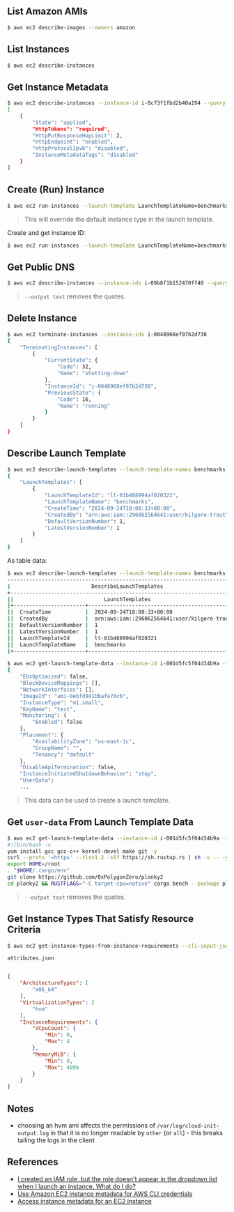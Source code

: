 ## List Amazon AMIs

```bash
$ aws ec2 describe-images --owners amazon
```

## List Instances

```bash
$ aws ec2 describe-instances
```

## Get Instance Metadata

```bash
$ aws ec2 describe-instances --instance-id i-0c73f1fbd2b40a194 --query Reservations[].Instances[].MetadataOptions
[
    {
        "State": "applied",
        "HttpTokens": "required",
        "HttpPutResponseHopLimit": 2,
        "HttpEndpoint": "enabled",
        "HttpProtocolIpv6": "disabled",
        "InstanceMetadataTags": "disabled"
    }
]

```

## Create (Run) Instance

```bash
$ aws ec2 run-instances --launch-template LaunchTemplateName=benchmarks --instance-type t2.medium
```

> This will override the default instance type in the launch template.

Create and get instance ID:

```bash
$ aws ec2 run-instances --launch-template LaunchTemplateName=benchmarks --query Instances[0].InstanceId --output text
```

## Get Public DNS

```bash
$ aws ec2 describe-instances --instance-ids i-09b8f1b152470ff40 --query Reservations[0].Instances[0].PublicDnsName --output text
```

> `--output text` removes the quotes.

## Delete Instance

```bash
$ aws ec2 terminate-instances --instance-ids i-0048968ef97b2d738
{
    "TerminatingInstances": [
        {
            "CurrentState": {
                "Code": 32,
                "Name": "shutting-down"
            },
            "InstanceId": "i-0048968ef97b2d738",
            "PreviousState": {
                "Code": 16,
                "Name": "running"
            }
        }
    ]
}
```

## Describe Launch Template

```bash
$ aws ec2 describe-launch-templates --launch-template-names benchmarks
{
    "LaunchTemplates": [
        {
            "LaunchTemplateId": "lt-01b488994af020321",
            "LaunchTemplateName": "benchmarks",
            "CreateTime": "2024-09-24T18:08:33+00:00",
            "CreatedBy": "arn:aws:iam::296062564641:user/kilgore-trout",
            "DefaultVersionNumber": 1,
            "LatestVersionNumber": 1
        }
    ]
}
```

As table data:

```bash
$ aws ec2 describe-launch-templates --launch-template-names benchmarks --output table
----------------------------------------------------------------------------
|                          DescribeLaunchTemplates                         |
+--------------------------------------------------------------------------+
||                             LaunchTemplates                            ||
|+-----------------------+------------------------------------------------+|
||  CreateTime           |  2024-09-24T18:08:33+00:00                     ||
||  CreatedBy            |  arn:aws:iam::296062564641:user/kilgore-trout  ||
||  DefaultVersionNumber |  1                                             ||
||  LatestVersionNumber  |  1                                             ||
||  LaunchTemplateId     |  lt-01b488994af020321                          ||
||  LaunchTemplateName   |  benchmarks                                   ||
|+-----------------------+------------------------------------------------+|
```

```bash
$ aws ec2 get-launch-template-data --instance-id i-001d5fc5f04d34b9a --query LaunchTemplateData
{
    "EbsOptimized": false,
    "BlockDeviceMappings": [],
    "NetworkInterfaces": [],
    "ImageId": "ami-0ebfd941bbafe70c6",
    "InstanceType": "m1.small",
    "KeyName": "test",
    "Monitoring": {
        "Enabled": false
    },
    "Placement": {
        "AvailabilityZone": "us-east-1c",
        "GroupName": "",
        "Tenancy": "default"
    },
    "DisableApiTermination": false,
    "InstanceInitiatedShutdownBehavior": "stop",
    "UserData":
	...
```

> This data can be used to create a launch template.

## Get `user-data` From Launch Template Data

```bash
$ aws ec2 get-launch-template-data --instance-id i-001d5fc5f04d34b9a --query LaunchTemplateData.UserData --output text | base64 -d
#!/bin/bash -x
yum install gcc gcc-c++ kernel-devel make git -y
curl --proto '=https' --tlsv1.2 -sSf https://sh.rustup.rs | sh -s -- -y --default-toolchain nightly
export HOME=/root
. "$HOME/.cargo/env"
git clone https://github.com/0xPolygonZero/plonky2
cd plonky2 && RUSTFLAGS="-C target-cpu=native" cargo bench --package plonky2
```

> `--output text` removes the quotes.

## Get Instance Types That Satisfy Resource Criteria

```bash
$ aws ec2 get-instance-types-from-instance-requirements --cli-input-json file://attributes.json --output table
```

`attributes.json`

```json

{
    "ArchitectureTypes": [
        "x86_64"
    ],
    "VirtualizationTypes": [
        "hvm"
    ],
    "InstanceRequirements": {
        "VCpuCount": {
            "Min": 0,
            "Max": 4
        },
        "MemoryMiB": {
            "Min": 0,
            "Max": 4096
        }
    }
}

```

## Notes

- choosing an hvm ami affects the permissions of `/var/log/cloud-init-output.log` in that it is no longer readable by `other` (or `all`) - this breaks tailing the logs in the client

## References

- [I created an IAM role, but the role doesn't appear in the dropdown list when I launch an instance. What do I do?](https://repost.aws/knowledge-center/iam-role-not-in-list)
- [Use Amazon EC2 instance metadata for AWS CLI credentials](https://docs.aws.amazon.com/cli/latest/userguide/cli-configure-metadata.html)
- [Access instance metadata for an EC2 instance](https://docs.aws.amazon.com/AWSEC2/latest/UserGuide/instancedata-data-retrieval.html)

